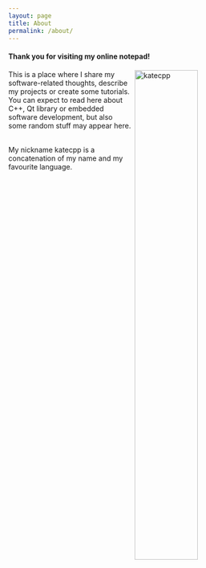 ```yaml
---
layout: page
title: About
permalink: /about/
---
```

#### Thank you for visiting my online notepad!

<p>
    <img style="float: right; margin: 0px 0px 5px 5px; width: 50%" src="{{ site.url }}/katecpp.JPG" alt="katecpp" />
This is a place where I share my software-related thoughts, describe my projects or create some tutorials. You can expect to read here about C++, Qt library or embedded software development, but also some random stuff may appear here.<br><br>

My nickname katecpp is a concatenation of my name and my favourite language.
</p>
